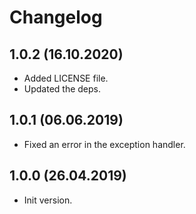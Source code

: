 # Changelog

## 1.0.2 (16.10.2020)

* Added LICENSE file.
* Updated the deps.

## 1.0.1 (06.06.2019)

* Fixed an error in the exception handler.

## 1.0.0 (26.04.2019)

* Init version.
